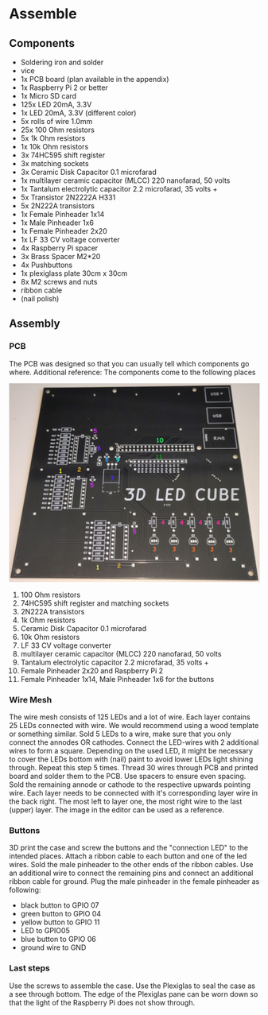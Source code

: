 # Assemble


## Components

- Soldering iron and solder
- vice
- 1x PCB board (plan available in the appendix)
- 1x Raspberry Pi 2 or better
- 1x Micro SD card
- 125x LED 20mA, 3.3V
- 1x LED 20mA, 3.3V (different color)
- 5x rolls of wire 1.0mm
- 25x 100 Ohm resistors
- 5x 1k Ohm resistors
- 1x 10k Ohm resistors
- 3x 74HC595 shift register
- 3x matching sockets
- 3x Ceramic Disk Capacitor 0.1 microfarad
- 1x multilayer ceramic capacitor (MLCC) 220 nanofarad, 50 volts
- 1x Tantalum electrolytic capacitor 2.2 microfarad, 35 volts +
- 5x Transistor 2N2222A H331
- 5x 2N222A transistors
- 1x Female Pinheader 1x14
- 1x Male Pinheader 1x6
- 1x Female Pinheader 2x20
- 1x LF 33 CV voltage converter
- 4x Raspberry Pi spacer
- 3x Brass Spacer M2*20
- 4x Pushbuttons
- 1x plexiglass plate 30cm x 30cm
- 8x M2 screws and nuts
- ribbon cable
- (nail polish)


## Assembly

### PCB

The PCB was designed so that you can usually tell which components go where. 
Additional reference: The components come to the following places

![PCB](images/PCBres.png)

1. 100 Ohm resistors
2. 74HC595 shift register and matching sockets
3. 2N222A transistors
4. 1k Ohm resistors
5. Ceramic Disk Capacitor 0.1 microfarad
6. 10k Ohm resistors
7. LF 33 CV voltage converter
8. multilayer ceramic capacitor (MLCC) 220 nanofarad, 50 volts
9. Tantalum electrolytic capacitor 2.2 microfarad, 35 volts +
10. Female Pinheader 2x20 and Raspberry Pi 2
11. Female Pinheader 1x14, Male Pinheader 1x6 for the buttons

### Wire Mesh

The wire mesh consists of 125 LEDs and a lot of wire. Each layer contains 25 LEDs connected with wire. We would recommend using a wood template or something similar. Sold 5 LEDs to a wire, make sure that you only connect the annodes OR cathodes.
Connect the LED-wires with 2 additional wires to form a square. Depending on the used LED, it might be necessary to cover the LEDs bottom with (nail) paint to avoid lower LEDs light shining through. Repeat this step 5 times.
Thread 30 wires through PCB and printed board and solder them to the PCB. Use spacers to ensure even spacing. Sold the remaining annode or cathode to the respective upwards pointing wire.
Each layer needs to be connected with it's corresponding layer wire in the back right. The most left to layer one, the most right wire to the last (upper) layer.
The image in the editor can be used as a reference.


### Buttons

3D print the case and screw the buttons and the "connection LED" to the intended places. Attach a ribbon cable to each button and one of the led wires.
Sold the male pinheader to the other ends of the ribbon cables. Use an additional wire to connect the remaining pins and connect an additional ribbon cable for ground.
Plug the male pinheader in the female pinheader as following:

- black button to GPIO 07
- green button to GPIO 04
- yellow button to GPIO 11
- LED to GPIO05
- blue button to GPIO 06
- ground wire to GND

### Last steps

Use the screws to assemble the case. Use the Plexiglas to seal the case as a see through bottom. The edge of the Plexiglas pane can be worn down so that the light of the Raspberry Pi does not show through.
